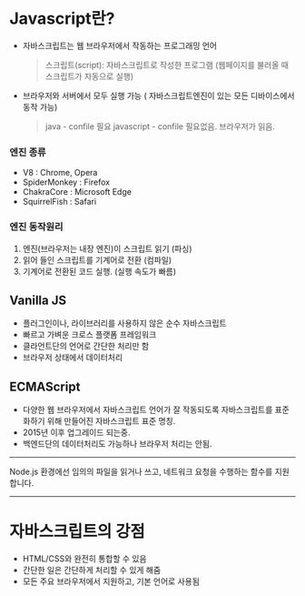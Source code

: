# Javascript란?

- 자바스크립트는 웹 브라우저에서 작동하는 프로그래밍 언어
  > 스크립트(script): 자바스크립트로 작성한 프로그램 (웹페이지를 불러올 때 스크립트가 자동으로 실행)
- 브라우저와 서버에서 모두 실행 가능 ( 자바스크립트엔진이 있는 모든 디바이스에서 동작 가능)
  > java - confile 필요
  > javascript - confile 필요없음. 브라우저가 읽음.

### 엔진 종류

- V8 : Chrome, Opera
- SpiderMonkey : Firefox
- ChakraCore : Microsoft Edge
- SquirrelFish : Safari

### 엔진 동작원리

1. 엔진(브라우저는 내장 엔진)이 스크립트 읽기 (파싱)
2. 읽어 들인 스크립트를 기계어로 전환 (컴파일)
3. 기계어로 전환된 코드 실행. (실행 속도가 빠름)

## Vanilla JS

- 플러그인이나, 라이브러리를 사용하지 않은 순수 자바스크립트
- 빠르고 가벼운 크로스 플랫폼 프레임워크
- 클라언트단의 언어로 간단한 처리만 함
- 브라우저 상태에서 데이터처리

## ECMAScript

- 다양한 웹 브라우저에서 자바스크립트 언어가 잘 작동되도록 자바스크립트를 표준화하기 위해 만들어진 자바스크립트 표준 명칭.
- 2015년 이후 업그레이드 되는중.
- 백엔드단의 데이터처리도 가능하나 브라우저 처리는 안됨.

---

Node.js 환경에선 임의의 파일을 읽거나 쓰고, 네트워크 요청을 수행하는 함수를 지원합니다.

---

# 자바스크립트의 강점

- HTML/CSS와 완전히 통합할 수 있음
- 간단한 일은 간단하게 처리할 수 있게 해줌
- 모든 주요 브라우저에서 지원하고, 기본 언어로 사용됨
